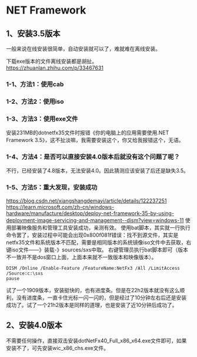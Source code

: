 # NET Framework

## 1、安装3.5版本
一般来说在线安装很简单，自动安装就可以了，难就难在离线安装。

下载exe版本的文件离线安装都是胡扯。
https://zhuanlan.zhihu.com/p/33467631

### 1-1、方法1：使用cab

### 1-2、方法2：使用iso

### 1-3、方法3：使用exe文件
安装231MB的dotnetfx35文件时报错《你的电脑上的应用需要使用.NET Framework 3.5》，这不扯淡嘛，我需要安装这个，你又给我报错这个，无语。

### 1-4、方法4：是否可以直接安装4.0版本后就没有这个问题了呢？
不行，已经安装了4.8版本，无法安装4.0。因此猜测应该安装了后还是缺失3.5。

### 1-5、方法5：重大发现，安装成功
https://blog.csdn.net/xiangshangdemayi/article/details/122237251
https://learn.microsoft.com/zh-cn/windows-hardware/manufacture/desktop/deploy-net-framework-35-by-using-deployment-image-servicing-and-management--dism?view=windows-11
使用部署映像服务和管理工具安装成功，亲测有效。
使用bat脚本，其实就一行执行命令罢了，安装过程中可能会出现0x800f081f错误：找不到源文件，其实是netfx35文件和系统版本不匹配，需要是相同版本的系统镜像iso文件中去获取，右键iso文件——》装载-》sources/sxs中取。
右键管理员执行bat脚本即可（版本不一致并不是dos窗口上面，上面本来就不一致版本和映像版本）。
```
DISM /Online /Enable-Feature /FeatureName:NetFx3 /All /LimitAccess /Source:c:\sxs
pause
```

试了一个1909版本，安装挺快的，也有进度条。但是在22h2版本就没有这么顺利，没有进度条，一直卡住光标一闪一闪的，但是经过了10分钟左右后还是安装成功了。试了一个21h2版本是同样的道理，也是安装了近10分钟后成功了。

## 2、安装4.0版本
不需要任何操作，直接双击安装dotNetFx40_Full_x86_x64.exe文件即可，如果安装不了，可先安装wic_x86_chs.exe文件。


